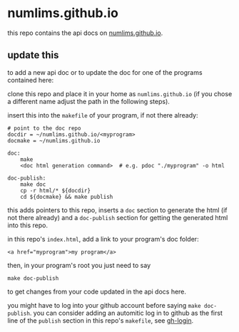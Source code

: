 # numlims.github.io

this repo contains the api docs on [numlims.github.io](https://numlims.github.io/).

## update this

to add a new api doc or to update the doc for one of the
programs contained here:

clone this repo and place it in your home as `numlims.github.io` (if
you chose a different name adjust the path in the following steps).

insert this into the `makefile` of your program, if not there already:

```
# point to the doc repo
docdir = ~/numlims.github.io/<myprogram>
docmake = ~/numlims.github.io

doc:
	make
	<doc html generation command>  # e.g. pdoc "./myprogram" -o html

doc-publish:
	make doc
	cp -r html/* ${docdir}
	cd ${docmake} && make publish
```

this adds pointers to this repo, inserts a `doc` section to generate
the html (if not there already) and a `doc-publish` section for
getting the generated html into this repo.

in this repo's `index.html`, add a link to your program's doc folder:

```
<a href="myprogram">my program</a>
```

then, in your program's root you just need to say

```
make doc-publish
```

to get changes from your code updated in the api docs here.

you might have to log into your github account before saying `make
doc-publish`. you can consider adding an automitic log in to github as
the first line of the `publish` section in this repo's `makefile`, see
[gh-login](https://github.com/numlims/limsbin/blob/main/gh-login).